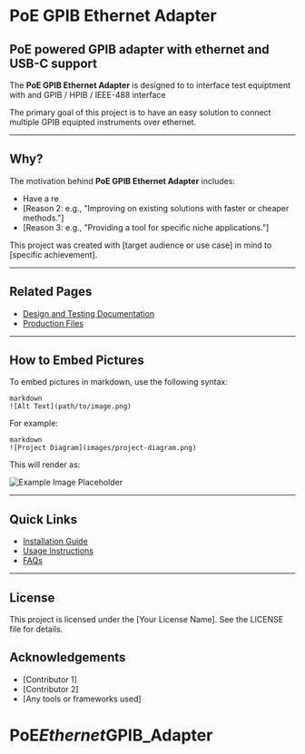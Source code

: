 <h1>PoE GPIB Ethernet Adapter</h1>


<h2>PoE powered GPIB adapter with ethernet and USB-C support</h2>

<p>The <strong>PoE GPIB Ethernet Adapter</strong> is designed to to interface test equiptment with and GPIB / HPIB / IEEE-488 interface</p>

<p>The primary goal of this project is to have an easy solution to connect multiple GPIB equipted instruments over ethernet.</p>
<p></p>

<hr />

<h2>Why?</h2>

<p>The motivation behind <strong>PoE GPIB Ethernet Adapter</strong> includes:</p>

<ul>
<li>Have a re</li>
<li>[Reason 2: e.g., "Improving on existing solutions with faster or cheaper methods."]</li>
<li>[Reason 3: e.g., "Providing a tool for specific niche applications."]</li>
</ul>

<p>This project was created with [target audience or use case] in mind to [specific achievement].</p>

<hr />

<h2>Related Pages</h2>

<ul>
<li><a href="docs/design-and-testing.md">Design and Testing Documentation</a></li>
<li><a href="docs/production-files.md">Production Files</a></li>
</ul>

<hr />

<h2>How to Embed Pictures</h2>

<p>To embed pictures in markdown, use the following syntax:</p>

<p><code>markdown
![Alt Text](path/to/image.png)
</code></p>

<p>For example:</p>

<p><code>markdown
![Project Diagram](images/project-diagram.png)
</code></p>

<p>This will render as:</p>

<p><img src="https://via.placeholder.com/300x150" alt="Example Image Placeholder" title="" /></p>

<hr />

<h2>Quick Links</h2>

<ul>
<li><a href="docs/installation-guide.md">Installation Guide</a></li>
<li><a href="docs/usage-instructions.md">Usage Instructions</a></li>
<li><a href="docs/faqs.md">FAQs</a></li>
</ul>

<hr />

<h2>License</h2>

<p>This project is licensed under the [Your License Name]. See the LICENSE file for details.</p>

<h2>Acknowledgements</h2>

<ul>
<li>[Contributor 1]</li>
<li>[Contributor 2]</li>
<li>[Any tools or frameworks used]</li>
</ul>

<h1>PoE<em>Ethernet</em>GPIB_Adapter</h1>
